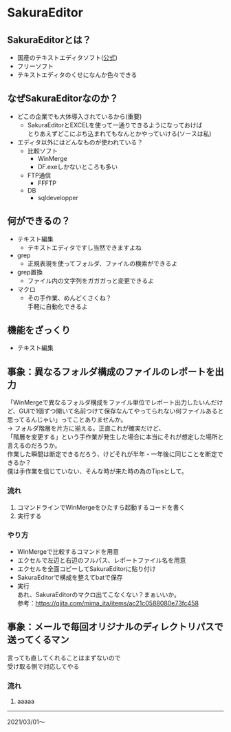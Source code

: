 # SakuraEditor

## SakuraEditorとは？
  - 国産のテキストエディタソフト([公式](https://sakura-editor.github.io/))
  - フリーソフト
  - テキストエディタのくせになんか色々できる

## なぜSakuraEditorなのか？
  - どこの企業でも大体導入されているから(重要)
    - SakuraEditorとEXCELを使って一通りできるようになっておけば  
    とりあえずどこにぶち込まれてもなんとかやっていける(ソースは私)
  - エディタ以外にはどんなものが使われている？
    - 比較ソフト
      - WinMerge
      - DF.exeしかないところも多い
    - FTP通信
      - FFFTP
    - DB
      - sqldevelopper

## 何ができるの？
  - テキスト編集
    - テキストエディタですし当然できますよね
  - grep
    - 正規表現を使ってフォルダ、ファイルの検索ができるよ
  - grep置換
    - ファイル内の文字列をガガガっと変更できるよ
  - マクロ
    - その手作業、めんどくさくね？  
    手軽に自動化できるよ

## 機能をざっくり
  - テキスト編集

## 事象：異なるフォルダ構成のファイルのレポートを出力  
「WinMergeで異なるフォルダ構成をファイル単位でレポート出力したいんだけど、GUIで1個ずつ開いて名前つけて保存なんてやってられない何ファイルあると思ってるんじゃい」ってことありませんか。  
-> フォルダ階層を片方に揃える。正直これが確実だけど、  
「階層を変更する」という手作業が発生した場合に本当にそれが想定した場所と言えるのだろうか。  
作業した瞬間は断定できるだろう、けどそれが半年・一年後に同じことを断定できるか？  
僕は手作業を信じていない、そんな時が来た時の為のTipsとして。

### 流れ  
1. コマンドラインでWinMergeをひたすら起動するコードを書く
1. 実行する

### やり方
- WinMergeで比較するコマンドを用意
- エクセルで左辺と右辺のフルパス、レポートファイル名を用意
- エクセルを全面コピーしてSakuraEditorに貼り付け
- SakuraEditorで構成を整えてbatで保存
- 実行  
あれ、SakuraEditorのマクロ出てこなくない？まぁいいか。  
参考：https://qiita.com/mima_ita/items/ac21c0588080e73fc458


## 事象：メールで毎回オリジナルのディレクトリパスで送ってくるマン  
言っても直してくれることはまずないので  
受け取る側で対応してやる

### 流れ
1. aaaaa



---
2021/03/01～